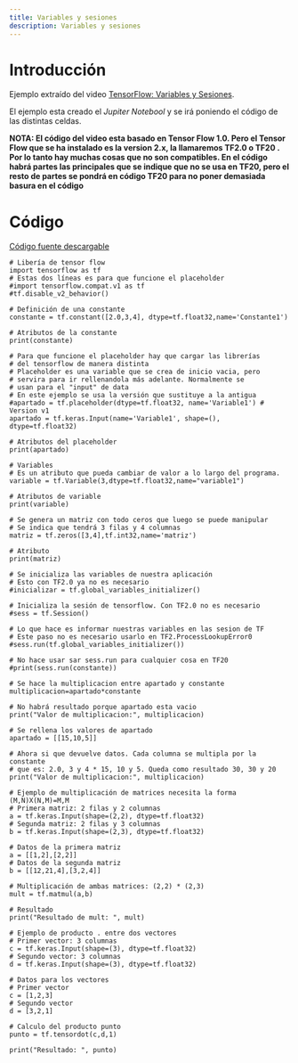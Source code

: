 ```yaml
---
title: Variables y sesiones
description: Variables y sesiones
---
```


# Introducción

Ejemplo extraído del video [TensorFlow: Variables y Sesiones](https://www.youtube.com/watch?v=XM4HpqTBi5E). 

El ejemplo esta creado el *Jupiter Notebool* y se irá poniendo el código de las distintas celdas.

**NOTA: El código del video esta basado en Tensor Flow 1.0. Pero el Tensor Flow que se ha instalado es la version 2.x, la llamaremos TF2.0 o TF20 . Por lo tanto hay muchas cosas que no son compatibles. En el código habrá partes 
las principales que se indique que no se usa en TF20, pero el resto de partes se pondrá en código TF20 para no poner demasiada basura en el código**

# Código

[Código fuente descargable](/docs/python/machine_learning/tensor_flow/tf_variables_sesiones.ipynb) 

```tpl
# Libería de tensor flow
import tensorflow as tf
# Estas dos líneas es para que funcione el placeholder
#import tensorflow.compat.v1 as tf
#tf.disable_v2_behavior() 
```
```tpl
# Definición de una constante
constante = tf.constant([2.0,3,4], dtype=tf.float32,name='Constante1')
```
```tpl
# Atributos de la constante
print(constante)
```
```tpl
# Para que funcione el placeholder hay que cargar las librerías
# del tensorflow de manera distinta
# Placeholder es una variable que se crea de inicio vacia, pero 
# servira para ir rellenandola más adelante. Normalmente se 
# usan para el "input" de data
# En este ejemplo se usa la versión que sustituye a la antigua
#apartado = tf.placeholder(dtype=tf.float32, name='Variable1') # Version v1
apartado = tf.keras.Input(name='Variable1', shape=(), dtype=tf.float32)
```
```tpl
# Atributos del placeholder
print(apartado)
```
```tpl
# Variables
# Es un atributo que pueda cambiar de valor a lo largo del programa.
variable = tf.Variable(3,dtype=tf.float32,name="variable1")
```
```tpl
# Atributos de variable
print(variable)
```
```tpl
# Se genera un matriz con todo ceros que luego se puede manipular
# Se indica que tendrá 3 filas y 4 columnas 
matriz = tf.zeros([3,4],tf.int32,name='matriz')
```
```tpl
# Atributo
print(matriz)
```
```tpl
# Se inicializa las variables de nuestra aplicación
# Esto con TF2.0 ya no es necesario
#inicializar = tf.global_variables_initializer()
```
```tpl
# Inicializa la sesión de tensorflow. Con TF2.0 no es necesario
#sess = tf.Session()
```
```tpl
# Lo que hace es informar nuestras variables en las sesion de TF
# Este paso no es necesario usarlo en TF2.ProcessLookupError0
#sess.run(tf.global_variables_initializer())
```
```tpl
# No hace usar sar sess.run para cualquier cosa en TF20
#print(sess.run(constante))
```
```tpl
# Se hace la multiplicacion entre apartado y constante
multiplicacion=apartado*constante
```
```tpl
# No habrá resultado porque apartado esta vacio
print("Valor de multiplicacion:", multiplicacion)
```
```tpl
# Se rellena los valores de apartado
apartado = [[15,10,5]]
```
```tpl
# Ahora si que devuelve datos. Cada columna se multipla por la constante 
# que es: 2.0, 3 y 4 * 15, 10 y 5. Queda como resultado 30, 30 y 20
print("Valor de multiplicacion:", multiplicacion)
```
```tpl
# Ejemplo de multiplicación de matrices necesita la forma (M,N)X(N,M)=M,M
# Primera matriz: 2 filas y 2 columnas
a = tf.keras.Input(shape=(2,2), dtype=tf.float32)
# Segunda matriz: 2 filas y 3 columnas
b = tf.keras.Input(shape=(2,3), dtype=tf.float32)
```
```tpl
# Datos de la primera matriz
a = [[1,2],[2,2]]
# Datos de la segunda matriz
b = [[12,21,4],[3,2,4]]
```
```tpl
# Multiplicación de ambas matrices: (2,2) * (2,3)
mult = tf.matmul(a,b)
```
```tpl
# Resultado
print("Resultado de mult: ", mult)
```
```tpl
# Ejemplo de producto . entre dos vectores
# Primer vector: 3 columnas
c = tf.keras.Input(shape=(3), dtype=tf.float32)
# Segundo vector: 3 columnas
d = tf.keras.Input(shape=(3), dtype=tf.float32)
```
```tpl
# Datos para los vectores
# Primer vector
c = [1,2,3]
# Segundo vector
d = [3,2,1]
```
```tpl
# Calculo del producto punto
punto = tf.tensordot(c,d,1)
```
```tpl
print("Resultado: ", punto)
```